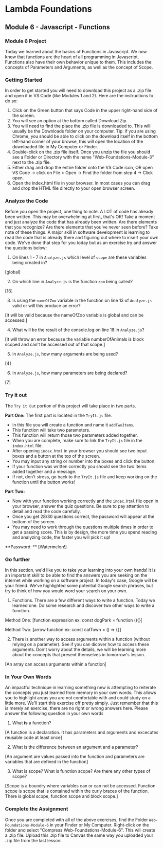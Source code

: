 # Lambda Foundations

## Module 6 - Javascript - Functions

### Module 6 Project

Today we learned about the basics of Functions in Javascript. We now know that functions are the heart of all programming in Javascript. Functions also have their own behavior unique to them. This includes the concepts of Parameters and Arguments, as well as the concept of Scope.

### Getting Started

In order to get started you will need to download this project as a .zip file and open it in VS Code (like Modules 1 and 2). Here are the instructions to do so:

1. Click on the Green button that says Code in the upper right-hand side of the screen.
2. You will see an option at the bottom called Download Zip.
3. You will need to find the place the .zip file is downloaded to. This will usually be the Downloads folder on your computer. Tip: if you are using Chrome, you should be able to click on the download itself in the bottom left-hand corner of your browse, this will open the location of the downloaded file in My Computer or Finder.
4. Double-click on the .zip file itself. Once you unzip the file you should see a Folder or Directory with the name "Web-Foundations-Module-3" next to the .zip file.
5. Either drag and drop the entire folder onto the VS Code icon, OR open VS Code -> click on File > Open -> Find the folder from step 4 -> Click open.
6. Open the index.html file in your browser. In most cases you can drag and drop the HTML file directly to your open browser screen.

### Analyze the Code

Before you open the project, one thing to note. A LOT of code has already been written. This may be overwhelming at first, that's OK! Take a moment and just analyze the code that has already been written. Are there elements that you recognize? Are there elements that you've never seen before? Take note of these things. A major skill in software development is learning to read the code that is already there and figuring out where to insert your own code. We've done that step for you today but as an exercise try and answer the questions below:

1. On lines 1 - 7 in `Analyze.js` which level of `scope` are these variables being created in?

[global]

2. On which line in `Analyze.js` is the function `zoo` being called?

[16]

3. Is using the `nameOfZoo` variable in the function on line 13 of `Analyze.js` valid or will this produce an error?

[It will be valid because the nameOfZoo variable is global and can be accessed.]

4. What will be the result of the console.log on line 18 in `Analyze.js`?

[It will throw an error because the variable numberOfAnimals is block scoped and can't be accessed out of that scope.]

5. In `Analyze.js`, how many arguments are being used?

[4]

6. In `Analyze.js`, how many parameters are being declared?

[7]

### Try it out

The `Try it Out` portion of this project will take place in two parts.

**Part One:** The first part is located in the `TryIt.js` file.

- In this file you will create a function and name it `addTwoItems`.
- This function will take two parameters.
- This function will return those two parameters added together.
- When you are complete, make sure to link the `TryIt.js` file in the `index.html` file.
- After opening `index.html` in your browser you should see two input boxes and a button at the top of the screen.
- You may input any string or number into the boxes and click the button.
- If your function was written correctly you should see the two items added together and a message.
- If not, don't stress, go back to the `TryIt.js` file and keep working on the function until the button works!

**Part Two:**

- Now with your function working correctly and the `index.html` file open in your browser, answer the quiz questions. Be sure to pay attention to detail and read the code carefully.
- Once you get 28/30 questions correct, the password will appear at the bottom of the screen.
- You may need to work through the questions multiple times in order to get a passing score. This is by design, the more time you spend reading and analyzing code, the faster you will pick it up!

**Password: ** [Watermelon!]

### Go further

In this section, we'd like you to take your learning into your own hands! It is an important skill to be able to find the answers you are seeking on the internet while working on a software project. In today's case, Google will be your friend. We've highlighted some potential Google search phrases, but try to think of how you would word your search on your own.

1. Functions. There are a few different ways to write a function. Today we learned one. Do some research and discover two other ways to write a function.

Method One: [function expression ex: const dogPark = function (){}]

Method Two: [arrow function ex: const catTown = () => {}]

2. There is another way to access arguments within a function (without relying on a parameter). See if you can dicover how to access these arguments. Don't worry about the details, we will be learning more about the concepts that present themselves in tomorrow's lesson.

[An array can access arguments within a function]

### In Your Own Words

An impactful technique in learning something new is attempting to reiterate the concepts you just learned from memory in your own words. This allows you to highlight areas you are not comfortable with and could study on a little more. We'll start this exercise off pretty simply. Just remember that this is merely an exercise, there are no right or wrong answers here. Please answer the following question in your own words

1. What **is** a function?

[A function is a declaration. It has parameters and arguments and excecutes reusable code at least once]

2. What is the difference between an argument and a parameter?

[An argument are values passed into the function and parameters are variables that are defined in the function]

3. What is scope? What is function scope? Are there any other types of scope?

[Scope is a boundry where variables can or can not be accessed. Function scope is scope that is contained within the curly braces of the function.  There is global scope, function scope and block scope.] 

### Complete the Assignment

Once you are completed with all of the above exercises, find the Folder `Web-Foundations-Module-6` in your Finder or My Computer. Right-click on the folder and select "Compress Web-Foundations-Module-6". This will create a .zip file. Upload this .zip file to Canvas the same way you uploaded your .zip file from the last lesson.
